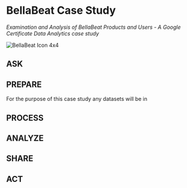 # BellaBeat Case Study
*Examination and Analysis of BellaBeat Products and Users - A Google Certificate Data Analytics case study* 

![BellaBeat Icon 4x4](https://github.com/karanewell/BellaBeatCaseStudy/assets/141681843/32a0b72c-8429-4017-b790-e98929c9d9c1)


## ASK
## PREPARE
For the purpose of this case study any datasets will be in 
## PROCESS
## ANALYZE
## SHARE
## ACT
